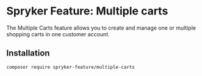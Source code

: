 # Spryker Feature: Multiple carts

The Multiple Carts feature allows you to create and manage one or multiple shopping carts in one customer account.

## Installation

```
composer require spryker-feature/multiple-carts
```
